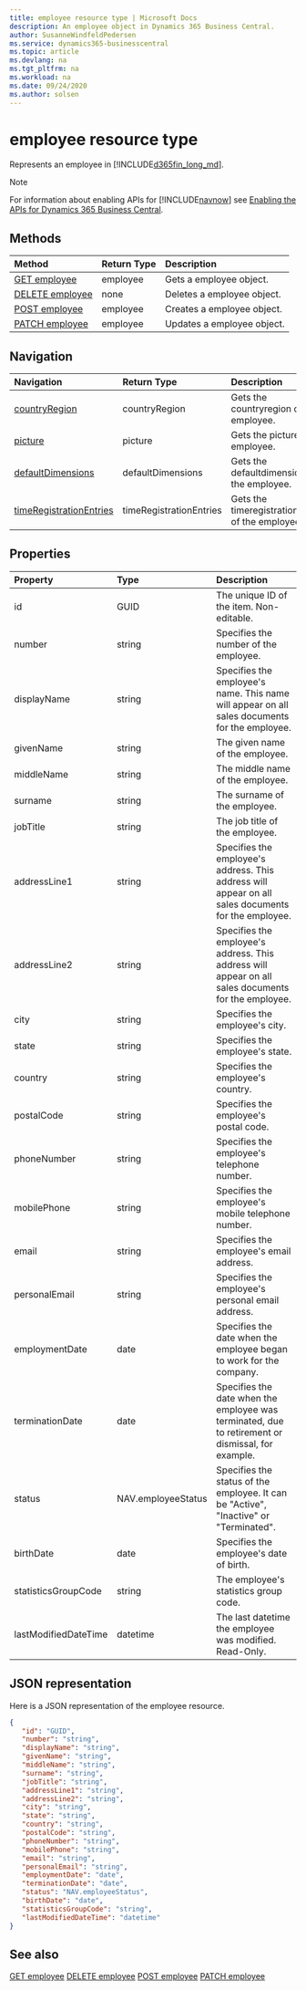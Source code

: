 ```yaml
---
title: employee resource type | Microsoft Docs
description: An employee object in Dynamics 365 Business Central.
author: SusanneWindfeldPedersen
ms.service: dynamics365-businesscentral
ms.topic: article
ms.devlang: na
ms.tgt_pltfrm: na
ms.workload: na
ms.date: 09/24/2020
ms.author: solsen
---
```


# employee resource type
Represents an employee in [!INCLUDE[d365fin_long_md](../../includes/d365fin_long_md.md)].

> [!NOTE]  
> For information about enabling APIs for [!INCLUDE[navnow](../../includes/navnow_md.md)] see [Enabling the APIs for Dynamics 365 Business Central](../enabling-apis-for-dynamics-nav.md).

## Methods
| Method | Return Type|Description |
|:--------------------|:-----------|:-------------------------|
|[GET employee](../api/dynamics_employee_Get.md)|employee|Gets a employee object.|
|[DELETE employee](../api/dynamics_employee_Delete.md)|none|Deletes a employee object.|
|[POST employee](../api/dynamics_employee_Create.md)|employee|Creates a employee object.|
|[PATCH employee](../api/dynamics_employee_Update.md)|employee|Updates a employee object.|




## Navigation

| Navigation |Return Type| Description |    
|:----------|:----------|:-----------------|
|[countryRegion](../resources/dynamics_countryregion.md)|countryRegion |Gets the countryregion of the employee.|
|[picture](../resources/dynamics_picture.md)|picture |Gets the picture of the employee.|
|[defaultDimensions](../resources/dynamics_defaultdimensions.md)|defaultDimensions |Gets the defaultdimensions of the employee.|
|[timeRegistrationEntries](../resources/dynamics_timeregistrationentries.md)|timeRegistrationEntries |Gets the timeregistrationentries of the employee.|


## Properties

| Property           | Type   |Description     |
|:-------------------|:-------|:---------------|
|id|GUID|The unique ID of the item. Non-editable.|
|number|string|Specifies the number of the employee.|
|displayName|string|Specifies the employee's name. This name will appear on all sales documents for the employee.|
|givenName|string|The given name of the employee. |
|middleName|string|The middle name of the employee.    |
|surname|string|The surname of the employee.    |
|jobTitle|string|The job title of the employee.|
|addressLine1|string|Specifies the employee's address. This address will appear on all sales documents for the employee.|
|addressLine2|string|Specifies the employee's address. This address will appear on all sales documents for the employee.|
|city|string|Specifies the employee's city.|
|state|string|Specifies the employee's state.|
|country|string|Specifies the employee's country.|
|postalCode|string|Specifies the employee's postal code.|
|phoneNumber|string|Specifies the employee's telephone number.|
|mobilePhone|string|Specifies the employee's mobile telephone number. |
|email|string|Specifies the employee's email address.|
|personalEmail|string|Specifies the employee's personal email address. |
|employmentDate|date|Specifies the date when the employee began to work for the company.|
|terminationDate|date|Specifies the date when the employee was terminated, due to retirement or dismissal, for example.|
|status|NAV.employeeStatus|Specifies the status of the employee. It can be "Active", "Inactive" or "Terminated".|
|birthDate|date|Specifies the employee's date of birth. |
|statisticsGroupCode|string|The employee's statistics group code.|
|lastModifiedDateTime|datetime|The last datetime the employee was modified. Read-Only.|


## JSON representation

Here is a JSON representation of the employee resource.


```json
{
   "id": "GUID",
   "number": "string",
   "displayName": "string",
   "givenName": "string",
   "middleName": "string",
   "surname": "string",
   "jobTitle": "string",
   "addressLine1": "string",
   "addressLine2": "string",
   "city": "string",
   "state": "string",
   "country": "string",
   "postalCode": "string",
   "phoneNumber": "string",
   "mobilePhone": "string",
   "email": "string",
   "personalEmail": "string",
   "employmentDate": "date",
   "terminationDate": "date",
   "status": "NAV.employeeStatus",
   "birthDate": "date",
   "statisticsGroupCode": "string",
   "lastModifiedDateTime": "datetime"
}
```
## See also

[GET employee](../api/dynamics_employee_Get.md)
[DELETE employee](../api/dynamics_employee_Delete.md)
[POST employee](../api/dynamics_employee_Create.md)
[PATCH employee](../api/dynamics_employee_Update.md)

